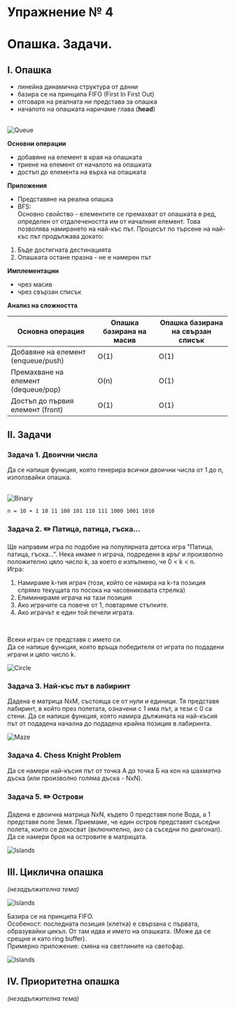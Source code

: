 # Упражнение № 4
# Опашкa. Задачи.

## I. Опашка
- линейна динамична структура от данни
- базира се на принципа FIFO (First In First Out)
- отговаря на реалната ни представа за опашка
- началото на опашката наричаме глава (**head**)
<br /><br />

![Queue](../media/sem04-queue.png)

**Основни операции**
- добавяне на елемент в края на опашката
- триене на елемент от началото на опашката
- достъп до елемента на върха на опашката

**Приложения**
- Представяне на реална опашка
- BFS: <br />
Основно свойство - елементите се премахват от опашката в ред, определен от отдалечеността им от началния елемент. Това позволява намирането на най-къс път. Процесът по търсене на най-къс път продължава докато:
1. Бъде достигната дестинацията
2. Опашката остане празна - не е намерен път

**Имплементации**
- чрез масив
- чрез свързан списък

**Анализ на сложността**

| Основна операция | Опашка базирана на масив | Опашка базирана на свързан списък |
| --- | --- | --- |
| Добавяне на елемент (enqueue/push) | O(1) | O(1) |
| Премахване на елемент (dequeue/pop) | O(n) | O(1) |
| Достъп до първия елемент (front) | O(1) | O(1) |

## II. Задачи

### **Задача 1.** Двоични числа
Да се напише функция, която генерира всички двоични числа от 1 до n, използвайки опашка.
<br />
<br />

![Binary](../media/sem04-binary.png)

    n = 10 ➡ 1 10 11 100 101 110 111 1000 1001 1010

### **Задача 2.** ✏️ Патица, патица, гъска...
Ще направим игра по подобие на популярната детска игра "Патица, патица, гъска...". Нека имаме n играча, подредени в кръг и произволно положително цяло число k, за което е изпълнено, че 0 < k < n.
<br />
Игра:<br />
1. Намираме k-тия играч (този, който се намира на k-та позиция спрямо текущата по посока на часовниковата стрелка)<br />
2. Елиминираме играча на тази позиция
3. Ако играчите са повече от 1, повтаряме стъпките.<br />
4. Ако играчът е един той печели играта.<br />
<br />

Всеки играч се представя с името си.<br />
Да се напише функция, която връща победителя от играта по подадени играчи и цяло число k.
<br />

![Circle](../media/sem04-circle-game.png)

### **Задача 3.** Най-къс път в лабиринт
Дадена е матрица NxM, състояща се от нули и единици. Тя представя лабиринт, в който през полетата, означени с 1 има път, а тези с 0 са стени. Да се напише функция, която намира дължината на най-късия път от подадена начална до подадена крайна позиция в лабиринта. 

![Maze](../media/sem04-maze.png)

### **Задача 4.** Chess Knight Problem 
Да се намери най-късия път от точка А до точка Б на кон на шахматна дъска (или произволно голяма дъска - NxN).

### **Задача 5.** ✏️ Острови
Дадена е двоична матрица NxN, където 0 представя поле Вода, а 1 представя поле Земя. 
Приемаме, че един остров представят съседни полета, които се докосват (включително, ако са съседни по диагонал). Да се намери броя на островите в матрицата.

![Islands](../media/sem04-islands.png)

## III. Циклична опашка
*(незадължителна тема)*

![Islands](../media/sem04-circular-queue.png)

Базира се на принципа FIFO. <br />
Особеност: последната позиция (клетка) е свързана с първата, образувайки цикъл. От там идва и името на опашката. (Може да се срещне и като ring buffer). <br />
Примерно приложение: смяна на светлините на светофар.

![Islands](../media/sem04-circular-queue-array.png)


## IV. Приоритетна опашка
*(незадължителна тема)*
